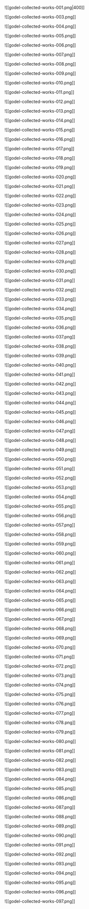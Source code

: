 
![[godel-collected-works-001.png|400]]


![[godel-collected-works-003.png]]


![[godel-collected-works-004.png]]


![[godel-collected-works-005.png]]


![[godel-collected-works-006.png]]


![[godel-collected-works-007.png]]


![[godel-collected-works-008.png]]


![[godel-collected-works-009.png]]


![[godel-collected-works-010.png]]


![[godel-collected-works-011.png]]


![[godel-collected-works-012.png]]


![[godel-collected-works-013.png]]


![[godel-collected-works-014.png]]


![[godel-collected-works-015.png]]


![[godel-collected-works-016.png]]


![[godel-collected-works-017.png]]


![[godel-collected-works-018.png]]


![[godel-collected-works-019.png]]


![[godel-collected-works-020.png]]


![[godel-collected-works-021.png]]


![[godel-collected-works-022.png]]


![[godel-collected-works-023.png]]


![[godel-collected-works-024.png]]


![[godel-collected-works-025.png]]


![[godel-collected-works-026.png]]


![[godel-collected-works-027.png]]


![[godel-collected-works-028.png]]


![[godel-collected-works-029.png]]


![[godel-collected-works-030.png]]


![[godel-collected-works-031.png]]


![[godel-collected-works-032.png]]


![[godel-collected-works-033.png]]


![[godel-collected-works-034.png]]


![[godel-collected-works-035.png]]


![[godel-collected-works-036.png]]


![[godel-collected-works-037.png]]


![[godel-collected-works-038.png]]


![[godel-collected-works-039.png]]


![[godel-collected-works-040.png]]


![[godel-collected-works-041.png]]


![[godel-collected-works-042.png]]


![[godel-collected-works-043.png]]


![[godel-collected-works-044.png]]


![[godel-collected-works-045.png]]


![[godel-collected-works-046.png]]


![[godel-collected-works-047.png]]


![[godel-collected-works-048.png]]


![[godel-collected-works-049.png]]


![[godel-collected-works-050.png]]


![[godel-collected-works-051.png]]


![[godel-collected-works-052.png]]


![[godel-collected-works-053.png]]


![[godel-collected-works-054.png]]


![[godel-collected-works-055.png]]


![[godel-collected-works-056.png]]


![[godel-collected-works-057.png]]


![[godel-collected-works-058.png]]


![[godel-collected-works-059.png]]


![[godel-collected-works-060.png]]


![[godel-collected-works-061.png]]


![[godel-collected-works-062.png]]


![[godel-collected-works-063.png]]


![[godel-collected-works-064.png]]


![[godel-collected-works-065.png]]


![[godel-collected-works-066.png]]


![[godel-collected-works-067.png]]


![[godel-collected-works-068.png]]


![[godel-collected-works-069.png]]


![[godel-collected-works-070.png]]


![[godel-collected-works-071.png]]


![[godel-collected-works-072.png]]


![[godel-collected-works-073.png]]


![[godel-collected-works-074.png]]


![[godel-collected-works-075.png]]


![[godel-collected-works-076.png]]


![[godel-collected-works-077.png]]


![[godel-collected-works-078.png]]


![[godel-collected-works-079.png]]


![[godel-collected-works-080.png]]


![[godel-collected-works-081.png]]


![[godel-collected-works-082.png]]


![[godel-collected-works-083.png]]


![[godel-collected-works-084.png]]


![[godel-collected-works-085.png]]


![[godel-collected-works-086.png]]


![[godel-collected-works-087.png]]


![[godel-collected-works-088.png]]


![[godel-collected-works-089.png]]


![[godel-collected-works-090.png]]


![[godel-collected-works-091.png]]


![[godel-collected-works-092.png]]


![[godel-collected-works-093.png]]


![[godel-collected-works-094.png]]


![[godel-collected-works-095.png]]


![[godel-collected-works-096.png]]


![[godel-collected-works-097.png]]

